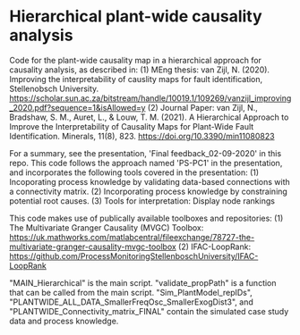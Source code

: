 # Hierarchical plant-wide causality analysis
Code for the plant-wide causality map in a  hierarchical approach for causality analysis, as described in:
(1) MEng thesis: van Zijl, N. (2020). Improving the interpretability of causlity maps for fault identification, Stellenobsch University.
https://scholar.sun.ac.za/bitstream/handle/10019.1/109269/vanzijl_improving_2020.pdf?sequence=1&isAllowed=y
(2) Journal Paper: van Zijl, N., Bradshaw, S. M., Auret, L., & Louw, T. M. (2021). A Hierarchical Approach to Improve the Interpretability 
of Causality Maps for Plant-Wide Fault Identification. Minerals, 11(8), 823. https://doi.org/10.3390/min11080823

For a summary, see the presentation, 'Final feedback_02-09-2020' in this repo.
This code follows the approach named 'PS-PC1' in the presentation, and
incorporates the following tools covered in the presentation:
(1) Incoporating process knowledge by validating data-based connections
with a connectivity matrix.
(2) Incorporating process knowledge by constraining potential root causes.
(3) Tools for interpretation: Display node rankings

This code makes use of publically available toolboxes and repositories:
(1) The Multivariate Granger Causality (MVGC) Toolbox: https://uk.mathworks.com/matlabcentral/fileexchange/78727-the-multivariate-granger-causality-mvgc-toolbox
(2) IFAC-LoopRank: https://github.com/ProcessMonitoringStellenboschUniversity/IFAC-LoopRank

"MAIN_Hierarchical" is the main script.
"validate_propPath" is a function that can be called from the main script.
"Sim_PlantModel_repIDs", "PLANTWIDE_ALL_DATA_SmallerFreqOsc_SmallerExogDist3", and "PLANTWIDE_Connectivity_matrix_FINAL" contain the simulated case study data and process knowledge.
